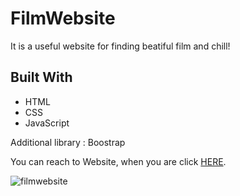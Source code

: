 # FilmWebsite

<!DOCTYPE html>
<html lang="en">
<head>
    <meta charset="UTF-8">
</head>
<body>
    
  <p>It is a useful website for finding beatiful film and chill!</p>
<h2 id="built-with">Built With</h2>
  <ul>
    <li>HTML</li>
    <li>CSS</li>
    <li>JavaScript</li>
  </ul>
  <p>Additional library : Boostrap</p>
  <p>You can reach to Website, when you are click <a href="https://filmmflixx.netlify.app">HERE</a>.</p>

</body>
</html>

![filmwebsite](3filmflix.gif)
